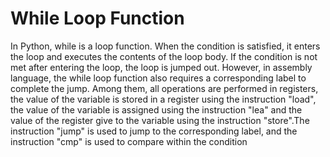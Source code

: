 # While Loop Function

In Python, while is a loop function. When the condition is satisfied, it enters the loop and executes the contents of the loop body. If the condition is not met after entering the loop, the loop is jumped out. However, in assembly language, the while loop function also requires a corresponding label to complete the jump. Among them, all operations are performed in registers, the value of the variable is stored in a register using the instruction "load", the value of the variable is assigned using the instruction "lea" and the value of the register give to the variable using the instruction "store".The instruction "jump" is used to jump to the corresponding label, and the instruction "cmp" is used to compare within the condition